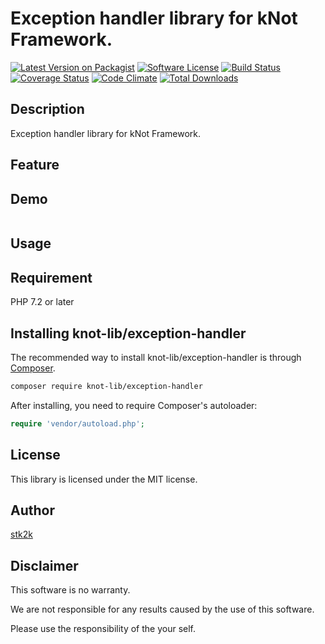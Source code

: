 Exception handler library for kNot Framework.
=======================

[![Latest Version on Packagist](https://img.shields.io/packagist/v/knot-lib/exception-handler.svg?style=flat-square)](https://packagist.org/packages/knot-lib/exception-handler)
[![Software License](https://img.shields.io/badge/license-MIT-brightgreen.svg?style=flat-square)](LICENSE.md)
[![Build Status](https://travis-ci.org/knot-lib/exception-handler.svg?branch=master)](https://travis-ci.org/knot-lib/exception-handler)
[![Coverage Status](https://coveralls.io/repos/github/knot-lib/exception-handler/badge.svg?branch=master)](https://coveralls.io/github/knot-lib/exception-handler?branch=master)
[![Code Climate](https://codeclimate.com/github/knot-lib/exception-handler/badges/gpa.svg)](https://codeclimate.com/github/knot-lib/exception-handler)
[![Total Downloads](https://img.shields.io/packagist/dt/knot-lib/exception-handler.svg?style=flat-square)](https://packagist.org/packages/knot-lib/exception-handler)

## Description

Exception handler library for kNot Framework.


## Feature

## Demo

```php

```

## Usage

## Requirement

PHP 7.2 or later

## Installing knot-lib/exception-handler

The recommended way to install knot-lib/exception-handler is through
[Composer](http://getcomposer.org).

```bash
composer require knot-lib/exception-handler
```

After installing, you need to require Composer's autoloader:

```php
require 'vendor/autoload.php';
```

## License
This library is licensed under the MIT license.

## Author

[stk2k](https://github.com/stk2k)

## Disclaimer

This software is no warranty.

We are not responsible for any results caused by the use of this software.

Please use the responsibility of the your self.



